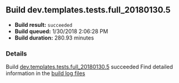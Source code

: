 ## Build dev.templates.tests.full_20180130.5
- **Build result:** `succeeded`
- **Build queued:** 1/30/2018 2:06:28 PM
- **Build duration:** 280.93 minutes
### Details
Build [dev.templates.tests.full_20180130.5](https://winappstudio.visualstudio.com/web/build.aspx?pcguid=a4ef43be-68ce-4195-a619-079b4d9834c2&builduri=vstfs%3a%2f%2f%2fBuild%2fBuild%2f24823) succeeded
Find detailed information in the [build log files](https://uwpctdiags.blob.core.windows.net/buildlogs/dev.templates.tests.full_20180130.5_logs.zip)
